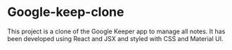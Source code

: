 # Google-keep-clone
 This project is a clone of the Google Keeper app to manage all notes. It has been developed using React and JSX and styled with CSS and Material UI.
